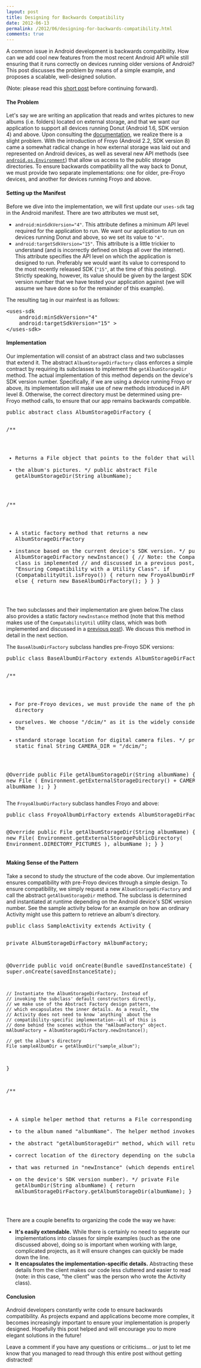 ```yaml
---
layout: post
title: Designing for Backwards Compatibility
date: 2012-06-13
permalink: /2012/06/designing-for-backwards-compatibility.html
comments: true
---
```


<p>A common issue in Android development is backwards compatibility. How can we add cool new features from the most recent Android API while still ensuring that it runs correctly on devices running older versions of Android? This post discusses the problem by means of a simple example, and proposes a scalable, well-designed solution.</p>

<p>(Note: please read this <a href="http://www.androiddesignpatterns.com/2012/06/compatability-manager-utility-class.html">short post</a> before continuing forward).</p>

<h4>The Problem</h4>

<p>Let's say we are writing an application that reads and writes pictures to new albums (i.e. folders) located on external storage, and that we want our application to support all devices running Donut (Android 1.6, SDK version 4) and above. Upon consulting the <a href="http://developer.android.com/guide/topics/data/data-storage.html#filesExternal">documentation</a>, we realize there is a slight problem. With the introduction of Froyo (Android 2.2, SDK version 8) came a somewhat radical change in how external storage was laid out and represented on Android devices, as well as several new API methods (see <a href="http://developer.android.com/reference/android/os/Environment.html"><code>android.os.Environment</code></a>) that allow us access to the public storage directories. To ensure backwards compatibility all the way back to Donut, we must provide two separate implementations: one for older, pre-Froyo devices, and another for devices running Froyo and above.</p>

<h4>Setting up the Manifest</h4>

<p>Before we dive into the implementation, we will first update our <code>uses-sdk</code> tag in the Android manifest. There are two attributes we must set,</p>

<ul>
<li><code>android:minSdkVersion="4"</code>. This attribute defines a minimum API level required for the application to run. We want our application to run on devices running Donut and above, so we set its value to <code>"4"</code>.</li>
<li><code>android:targetSdkVersion="15"</code>. This attribute is a little trickier to understand (and is incorrectly defined on blogs all over the internet). This attribute specifies the API level on which the application is designed to run. Preferably we would want its value to correspond to the most recently released SDK (<code>"15"</code>, at the time of this posting). Strictly speaking, however, its value should be given by the largest SDK version number that we have tested your application against (we will assume we have done so for the remainder of this example).</li>
</ul>
<!--more-->

<p>The resulting tag in our mainfest is as follows:</p> 

<p>
<pre class="brush: java">
&lt;uses-sdk 
    android:minSdkVersion="4"
    android:targetSdkVersion="15" &gt;
&lt;/uses-sdk&gt;
</pre>
</p>

<h4>Implementation</h4>

<p>Our implementation will consist of an abstract class and two subclasses that extend it. The abstract <code>AlbumStorageDirFactory</code> class enforces a simple contract by requiring its subclasses to implement the <code>getAlbumStorageDir</code> method. The actual implementation of this method depends on the device's SDK version number. Specifically, if we are using a device running Froyo or above, its implementation will make use of new methods introduced in API level 8. Otherwise, the correct directory must be determined using pre-Froyo method calls, to ensure that our app remains backwards compatible.</p>

<p>
<pre class="brush: java">public abstract class AlbumStorageDirFactory {

  /**
   * Returns a File object that points to the folder that will store 
   * the album's pictures. 
   */
  public abstract File getAlbumStorageDir(String albumName);

  /**
   * A static factory method that returns a new AlbumStorageDirFactory 
   * instance based on the current device's SDK version.
   */
  public static AlbumStorageDirFactory newInstance() {
    // Note: the CompatibilityUtil class is implemented 
    // and discussed in a previous post, entitled 
    // "Ensuring Compatibility with a Utility Class".
    if (CompatabilityUtil.isFroyo()) {
      return new FroyoAlbumDirFactory();
    } else {
      return new BaseAlbumDirFactory();
    }
  }
}
</pre>
</p>

<p>The two subclasses and their implementation are given below.The class also provides a static factory <code>newInstance</code> method (note that this method makes use of the <code>CompatabilityUtil</code> utility class, which was both implemented and discussed in a <a href="http://www.androiddesignpatterns.com/2012/06/compatability-manager-utility-class.html">previous post</a>). We discuss this method in detail in the next section.</p>

<p>The <code>BaseAlbumDirFactory</code> subclass handles pre-Froyo SDK versions:</p>

<p>
<pre class="brush: java">
public class BaseAlbumDirFactory extends AlbumStorageDirFactory {

  /**
   * For pre-Froyo devices, we must provide the name of the photo directory 
   * ourselves. We choose "/dcim/" as it is the widely considered to be the 
   * standard storage location for digital camera files.
   */
  private static final String CAMERA_DIR = "/dcim/";

  @Override
  public File getAlbumStorageDir(String albumName) {
    return new File (
                    Environment.getExternalStorageDirectory() 
                    + CAMERA_DIR 
                    + albumName
    );
  }
}
</pre>
</p>

<p>The <code>FroyoAlbumDirFactory</code> subclass handles Froyo and above:</p>

<p>
<pre class="brush: java">
public class FroyoAlbumDirFactory extends AlbumStorageDirFactory {

  @Override
  public File getAlbumStorageDir(String albumName) {
    return new File(
        Environment.getExternalStoragePublicDirectory(
            Environment.DIRECTORY_PICTURES
        ), 
        albumName
    );
  }
}
</pre></p>

<h4>Making Sense of the Pattern</h4>

<p>Take a second to study the structure of the code above. Our implementation ensures compatibility with pre-Froyo devices through a simple design. To ensure compatibility, we simply request a new <code>AlbumStorageDirFactory</code> and call the abstract <code>getAlbumStorageDir</code> method. The subclass is determined and instantiated at runtime depending on the Android device's SDK version number. See the sample activity below for an example on how an ordinary Activity might use this pattern to retrieve an album's directory.</p>

<p>
<pre class="brush: java">
public class SampleActivity extends Activity {

  private AlbumStorageDirFactory mAlbumFactory;

  @Override
  public void onCreate(Bundle savedInstanceState) {
    super.onCreate(savedInstanceState);

    // Instantiate the AlbumStorageDirFactory. Instead of
    // invoking the subclass' default constructors directly,
    // we make use of the Abstract Factory design pattern,
    // which encapsulates the inner details. As a result, the
    // Activity does not need to know `anything` about the
    // compatibility-specific implementation--all of this is
    // done behind the scenes within the "mAlbumFactory" object.     
    mAlbumFactory = AlbumStorageDirFactory.newInstance();

    // get the album's directory
    File sampleAlbumDir = getAlbumDir("sample_album");
  }

  /**
   * A simple helper method that returns a File corresponding
   * to the album named "albumName". The helper method invokes
   * the abstract "getAlbumStorageDir" method, which will return
   * correct location of the directory depending on the subclass
   * that was returned in "newInstance" (which depends entirely
   * on the device's SDK version number).
   */
  private File getAlbumDir(String albumName) {
    return mAlbumStorageDirFactory.getAlbumStorageDir(albumName);
  }
}
</pre>
</p>

<p>There are a couple benefits to organizing the code the way we have:</p>

<ul>
<li><b>It's easily extendable.</b> While there is certainly no need to separate our implementations into classes for simple examples (such as the one discussed above), doing so is important when working with large, complicated projects, as it will ensure changes can quickly be made down the line.</li>
<li><b>It encapsulates the implementation-specific details.</b> Abstracting these details from the client makes our code less cluttered and easier to read (note: in this case, "the client" was the person who wrote the Activity class).</li>
</ul>

<h4>Conclusion</h4>

<p>Android developers constantly write code to ensure backwards compatibility. As projects expand and applications become more complex, it becomes increasingly important to ensure your implementation is properly designed. Hopefully this post helped and will encourage you to more elegant solutions in the future!</p>

<p>Leave a comment if you have any questions or criticisms... or just to let me know that you managed to read through this entire post without getting distracted!</p>